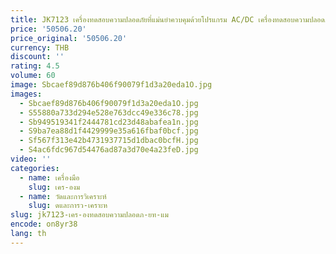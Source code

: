 ```yaml
---
title: JK7123 เครื่องทดสอบความปลอดภัยที่แม่นยําควบคุมด้วยโปรแกรม AC/DC เครื่องทดสอบความปลอดภัยที่ครอบคลุมเครื่องทดสอบ Hipot
price: '50506.20'
price_original: '50506.20'
currency: THB
discount: ''
rating: 4.5
volume: 60
image: Sbcaef89d876b406f90079f1d3a20eda1O.jpg
images:
  - Sbcaef89d876b406f90079f1d3a20eda1O.jpg
  - S55880a733d294e528e763dcc49e336c78.jpg
  - Sb949519341f2444781cd23d48abafea1n.jpg
  - S9ba7ea88d1f4429999e35a616fbaf0bcf.jpg
  - Sf567f313e42b4731937715d1dbac0bcfH.jpg
  - S4ac6fdc967d54476ad87a3d70e4a23feD.jpg
video: ''
categories:
  - name: เครื่องมือ
    slug: เคร-องม
  - name: วัดและการวิเคราะห์
    slug: ดและการว-เคราะห
slug: jk7123-เคร-องทดสอบความปลอดภ-ยท-แม
encode: on8yr38
lang: th
---
```

  